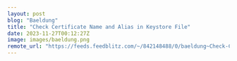 ```yaml
---
layout: post
blog: "Baeldung"
title: "Check Certificate Name and Alias in Keystore File"
date: 2023-11-27T00:12:27Z
image: images/baeldung.png
remote_url: "https://feeds.feedblitz.com/~/842148488/0/baeldung~Check-Certificate-Name-and-Alias-in-Keystore-File"
---
```

